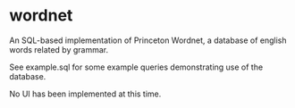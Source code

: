 # wordnet
An SQL-based implementation of Princeton Wordnet,
a database of english words related by grammar.

See example.sql for some example queries demonstrating use of the database.

No UI has been implemented at this time.
